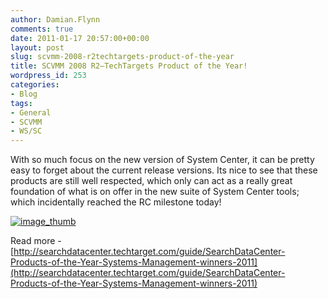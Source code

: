 ```yaml
---
author: Damian.Flynn
comments: true
date: 2011-01-17 20:57:00+00:00
layout: post
slug: scvmm-2008-r2techtargets-product-of-the-year
title: SCVMM 2008 R2–TechTargets Product of the Year!
wordpress_id: 253
categories:
- Blog
tags:
- General
- SCVMM
- WS/SC
---
```


With so much focus on the new version of System Center, it can be pretty easy to forget about the current release versions. Its nice to see that these products are still well respected, which only can act as a really great foundation of what is on offer in the new suite of System Center tools; which incidentally reached the RC milestone today!

[![image_thumb](http://172.21.10.63:84/wp-content/uploads/2014/02/image_thumb_thumb1.png)](http://172.21.10.63:84/wp-content/uploads/2014/02/image_thumb9.png)

Read more - [http://searchdatacenter.techtarget.com/guide/SearchDataCenter-Products-of-the-Year-Systems-Management-winners-2011](http://searchdatacenter.techtarget.com/guide/SearchDataCenter-Products-of-the-Year-Systems-Management-winners-2011)
